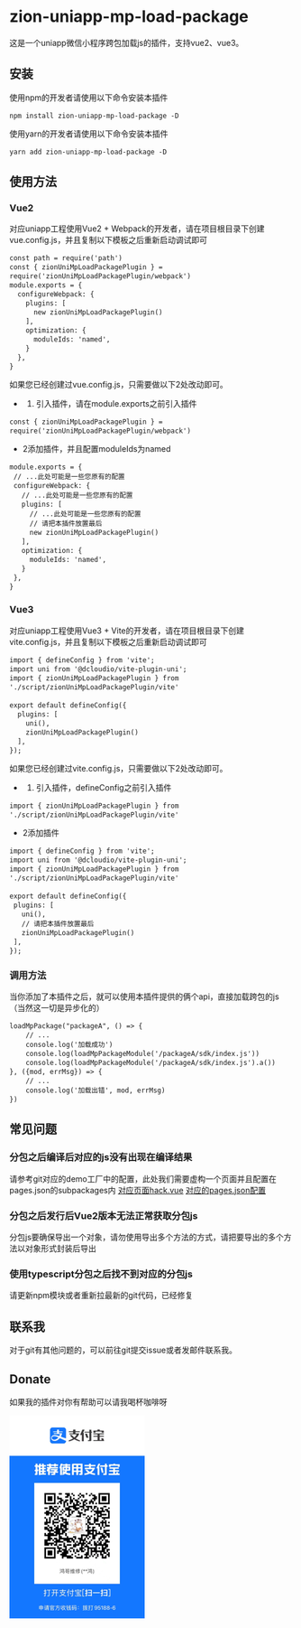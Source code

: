 # zion-uniapp-mp-load-package
这是一个uniapp微信小程序跨包加载js的插件，支持vue2、vue3。

## 安装
使用npm的开发者请使用以下命令安装本插件
````
npm install zion-uniapp-mp-load-package -D
````
使用yarn的开发者请使用以下命令安装本插件
````
yarn add zion-uniapp-mp-load-package -D
````

## 使用方法
### Vue2
对应uniapp工程使用Vue2 + Webpack的开发者，请在项目根目录下创建vue.config.js，并且复制以下模板之后重新启动调试即可
````
const path = require('path')
const { zionUniMpLoadPackagePlugin } = require('zionUniMpLoadPackagePlugin/webpack')
module.exports = {
  configureWebpack: {
    plugins: [
      new zionUniMpLoadPackagePlugin()
    ],
    optimization: {
      moduleIds: 'named',
    }
  },
}

````
如果您已经创建过vue.config.js，只需要做以下2处改动即可。
- 1. 引入插件，请在module.exports之前引入插件
````
const { zionUniMpLoadPackagePlugin } = require('zionUniMpLoadPackagePlugin/webpack')
````
- 2添加插件，并且配置moduleIds为named
 ````
module.exports = {
  // ...此处可能是一些您原有的配置
  configureWebpack: {
    // ...此处可能是一些您原有的配置
    plugins: [
      // ...此处可能是一些您原有的配置
      // 请把本插件放置最后  
      new zionUniMpLoadPackagePlugin()
    ],
    optimization: {
      moduleIds: 'named',
    }
  },
}
````

### Vue3
对应uniapp工程使用Vue3 + Vite的开发者，请在项目根目录下创建vite.config.js，并且复制以下模板之后重新启动调试即可
````
import { defineConfig } from 'vite';
import uni from '@dcloudio/vite-plugin-uni';
import { zionUniMpLoadPackagePlugin } from './script/zionUniMpLoadPackagePlugin/vite'

export default defineConfig({
  plugins: [
    uni(),
    zionUniMpLoadPackagePlugin()
  ],
});

````
如果您已经创建过vite.config.js，只需要做以下2处改动即可。
- 1. 引入插件，defineConfig之前引入插件
````
import { zionUniMpLoadPackagePlugin } from './script/zionUniMpLoadPackagePlugin/vite'
````
- 2添加插件
 ````
import { defineConfig } from 'vite';
import uni from '@dcloudio/vite-plugin-uni';
import { zionUniMpLoadPackagePlugin } from './script/zionUniMpLoadPackagePlugin/vite'

export default defineConfig({
  plugins: [
    uni(),
    // 请把本插件放置最后  
    zionUniMpLoadPackagePlugin()
  ],
});
````

### 调用方法
当你添加了本插件之后，就可以使用本插件提供的俩个api，直接加载跨包的js（当然这一切是异步化的）
````
loadMpPackage("packageA", () => {
    // ...
    console.log('加载成功')
    console.log(loadMpPackageModule('/packageA/sdk/index.js'))
    console.log(loadMpPackageModule('/packageA/sdk/index.js').a())
}, ({mod, errMsg}) => {
    // ...
    console.log('加载出错', mod, errMsg)
})
````

## 常见问题
### 分包之后编译后对应的js没有出现在编译结果
请参考git对应的demo工厂中的配置，此处我们需要虚构一个页面并且配置在pages.json的subpackages内
[对应页面hack.vue](https://github.com/zionLZH/zion-uniapp-mp-load-package/blob/main/packageA/hack.vue)
[对应的pages.json配置](https://github.com/zionLZH/zion-uniapp-mp-load-package/blob/main/pages.json#L27)

### 分包之后发行后Vue2版本无法正常获取分包js
分包js要确保导出一个对象，请勿使用导出多个方法的方式，请把要导出的多个方法以对象形式封装后导出

### 使用typescript分包之后找不到对应的分包js
请更新npm模块或者重新拉最新的git代码，已经修复

## 联系我
对于git有其他问题的，可以前往git提交issue或者发邮件联系我。

## Donate
如果我的插件对你有帮助可以请我喝杯咖啡呀  


![donate.png](https://raw.githubusercontent.com/zionLZH/zion-uniapp-mp-load-package/main/donate.png)
